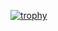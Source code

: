 [![trophy](https://github-profile-trophy.vercel.app/?username=KotorinChunChun)](https://github.com/KotorinChunChun/github-profile-trophy)
